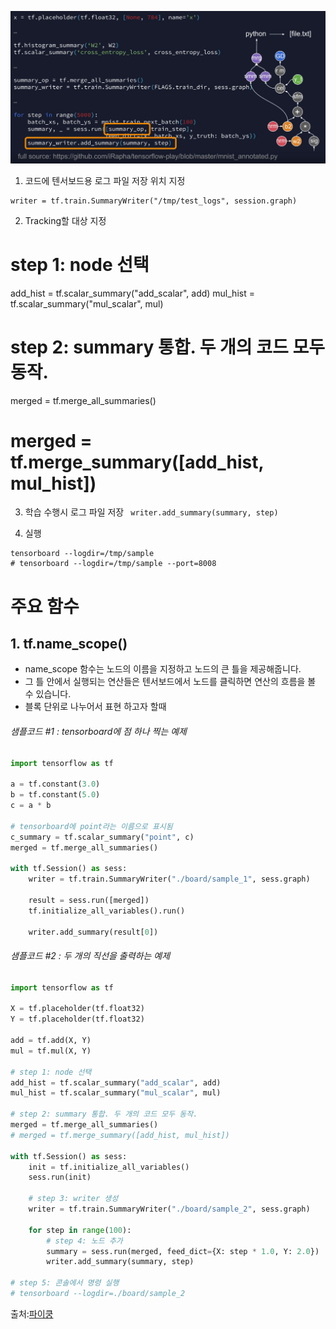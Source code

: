 ![](/assets/tensorboard.png)
1. 코드에 텐서보드용 로그 파일 저장 위치 지정
```
writer = tf.train.SummaryWriter("/tmp/test_logs", session.graph)
```

2. Tracking할 대상 지정 

# step 1: node 선택
add_hist = tf.scalar_summary("add_scalar", add)
mul_hist = tf.scalar_summary("mul_scalar", mul)

# step 2: summary 통합. 두 개의 코드 모두 동작.
merged = tf.merge_all_summaries()
# merged = tf.merge_summary([add_hist, mul_hist])


3. 학습 수행시 로그 파일 저장 ` writer.add_summary(summary, step)`


4. 실행 

```
tensorboard --logdir=/tmp/sample
# tensorboard --logdir=/tmp/sample --port=8008
```

# 주요 함수
## 1. tf.name_scope()
- name_scope 함수는 노드의 이름을 지정하고 노드의 큰 틀을 제공해줍니다. 
- 그 틀 안에서 실행되는 연산들은 텐서보드에서 노드를 클릭하면 연산의 흐름을 볼 수 있습니다.
- 블록 단위로 나누어서 표현 하고자 할때




###### 샘플코드 #1 : tensorboard에 점 하나 찍는 예제

```python
import tensorflow as tf

a = tf.constant(3.0)
b = tf.constant(5.0)
c = a * b

# tensorboard에 point라는 이름으로 표시됨
c_summary = tf.scalar_summary("point", c)
merged = tf.merge_all_summaries()

with tf.Session() as sess:
    writer = tf.train.SummaryWriter("./board/sample_1", sess.graph)

    result = sess.run([merged])
    tf.initialize_all_variables().run()

    writer.add_summary(result[0])
```

###### 샘플코드 #2 : 두 개의 직선을 출력하는 예제

```python
import tensorflow as tf

X = tf.placeholder(tf.float32)
Y = tf.placeholder(tf.float32)

add = tf.add(X, Y)
mul = tf.mul(X, Y)

# step 1: node 선택
add_hist = tf.scalar_summary("add_scalar", add)
mul_hist = tf.scalar_summary("mul_scalar", mul)

# step 2: summary 통합. 두 개의 코드 모두 동작.
merged = tf.merge_all_summaries()
# merged = tf.merge_summary([add_hist, mul_hist])

with tf.Session() as sess:
    init = tf.initialize_all_variables()
    sess.run(init)

    # step 3: writer 생성
    writer = tf.train.SummaryWriter("./board/sample_2", sess.graph)

    for step in range(100):
        # step 4: 노드 추가
        summary = sess.run(merged, feed_dict={X: step * 1.0, Y: 2.0})
        writer.add_summary(summary, step)

# step 5: 콘솔에서 명령 실행
# tensorboard --logdir=./board/sample_2
```

출처:[파이쿵](http://pythonkim.tistory.com/39)
